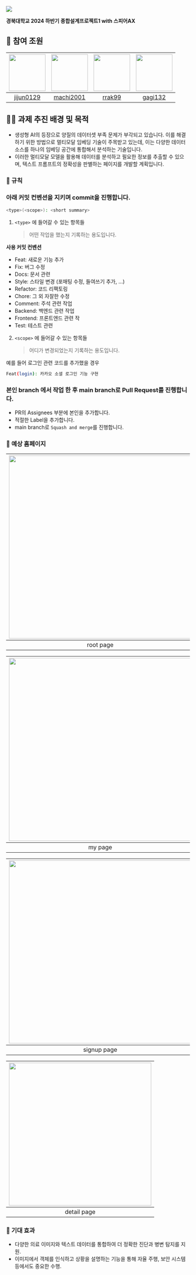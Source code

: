 
<img src="https://capsule-render.vercel.app/api?type=cylinder&color=E3A6AE&height=140&section=header&text=멀티모달%20임베딩을%20활용한-nl-이미지%20속%20객체%20특성%20식별%20및%20텍스트%20프롬프트%20생성&fontcolor=363636&fontSize=30" />

**경북대학교 2024 하반기 종합설계프로젝트1 with 스피어AX**


## 🚩 참여 조원

| [<img src="https://github.com/jijun0129.png" width="100px">](https://github.com/jijun0129) | [<img src="https://github.com/machi2001.png" width="100px">](https://github.com/machi2001) | [<img src="https://github.com/rrak99.png" width="100px">](https://github.com/rrak99) | [<img src="https://github.com/gagi132.png" width="100px">](https://github.com/gagi132) |
| :------------------------------------------------------------------------------------: | :----------------------------------------------------------------------------------------: | :--------------------------------------------------------------------------------------: | :--------------------------------------------------------------------------------------: |
|                         [jijun0129](https://github.com/jijun0129)                          |                         [machi2001](https://github.com/machi2001)                          |                         [rrak99](https://github.com/rrak99)                          |                         [gagi132](https://github.com/gagi132)                          |

## 👩‍🔧 과제 추진 배경 및 목적
 
- 생성형 AI의 등장으로 양질의 데이터셋 부족 문제가 부각되고 있습니다. 이를 해결하기 위한 방법으로 멀티모달 임베딩 기술이 주목받고 있는데, 이는 다양한 데이터 소스를 하나의 임베딩 공간에 통합해서 분석하는 기술입니다.
- 이러한 멀티모달 모델을 활용해 데이터를 분석하고 필요한 정보를 추출할 수 있으며, 텍스트 프롬프트의 정확성을 판별하는 페이지를 개발할 계획입니다.



### 📌 규칙

###  아래 커밋 컨벤션을 지키며 commit을 진행합니다.


```bash
<type>(<scope>): <short summary>
```

1. `<type>` 에 들어갈 수 있는 항목들
   > 어떤 작업을 했는지 기록하는 용도입니다.

**사용 커밋 컨벤션**

- Feat: 새로운 기능 추가
- Fix: 버그 수정
- Docs: 문서 관련
- Style: 스타일 변경 (포매팅 수정, 들여쓰기 추가, …)
- Refactor: 코드 리팩토링
- Chore: 그 외 자잘한 수정
- Comment: 주석 관련 작업
- Backend: 백엔드 관련 작업
- Frontend: 프론트엔드 관련 작
- Test: 테스트 관련

2. `<scope>` 에 들어갈 수 있는 항목들
   > 어디가 변경되었는지 기록하는 용도입니다.

예를 들어 로그인 관련 코드를 추가했을 경우

```bash
Feat(login): 카카오 소셜 로그인 기능 구현
```


### 본인 branch 에서 작업 한 후 main branch로 Pull Request를 진행합니다.

- PR의 Assignees 부분에 본인을 추가합니다.
- 적절한 Label을 추가합니다.
- main branch로 `Squash and merge`를 진행합니다.

### 📄 예상 홈페이지 

| [<img src="https://i.ibb.co/Cs9RKqM/root-page-1.png" width="500px">](#) | [<img src="https://i.ibb.co/k4rXZdW/main-page-1.png" width="500px">](#) |
| :--------------------------------------------------------------------: | :--------------------------------------------------------------------: |
|                                root page                                |                                main page                                |   

| [<img src="https://i.ibb.co/Tm6xLYy/my-page.png" width="500px">](#) | [<img src="https://i.ibb.co/QXvb6Ft/bookmark-page.png" width="500px">](#) |
| :--------------------------------------------------------------------: | :--------------------------------------------------------------------: |
|                                my page                                |                                bookmark page                                |   


| [<img src="https://i.ibb.co/txmY8wz/signup-page.png" width="500px">](#) | [<img src="https://i.ibb.co/MsT0Vbt/result-page.png" width="500px">](#) |
| :--------------------------------------------------------------------: | :--------------------------------------------------------------------: |
|                                signup page                                |                                result page                                |   

| [<img src="https://i.ibb.co/8dJgwPZ/detail-page.png" width="390px">](#) |
| :--------------------------------------------------------------------: | 
|                                detail page                              |  


### 🚀 기대 효과
- 다양한 의료 이미지와 텍스트 데이터를 통합하여 더 정확한 진단과 병변 탐지를 지원.
- 이미지에서 객체를 인식하고 상황을 설명하는 기능을 통해 자율 주행, 보안 시스템 등에서도 중요한 수행.
